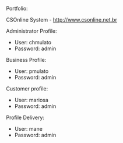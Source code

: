 Portfolio:

CSOnline System - http://www.csonline.net.br

Administrator Profile:
- User: chmulato
- Password: admin

Business Profile:
- User: pmulato
- Password: admin

Customer profile:
- User: mariosa
- Password: admin

Profile Delivery:
- User: mane
- Password: admin
